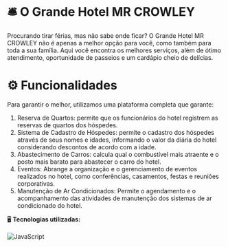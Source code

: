 # 🛎 O Grande Hotel MR CROWLEY
Procurando tirar férias, mas não sabe onde ficar? O Grande Hotel MR CROWLEY não é apenas a melhor opção para você, como também para toda a sua família. Aqui você encontra os melhores serviços, além de ótimo atendimento, oportunidade de passeios e um cardápio cheio de delícias.

# ⚙ Funcionalidades 
Para garantir o melhor, utilizamos uma plataforma completa que garante:
1) Reserva de Quartos: permite que os funcionários do hotel registrem as reservas de quartos dos hóspedes.
2) Sistema de Cadastro de Hóspedes: permite o cadastro dos hóspedes através de seus nomes e idades, informando o valor da diária do hotel considerando descontos de acordo com a idade.
3) Abastecimento de Carros: calcula qual o combustível mais atraente e o posto mais barato para abastecer o carro do hotel.
4) Eventos: Abrange a organização e o gerenciamento de eventos realizados no hotel, como conferências, casamentos, festas e reuniões corporativas. 
5) Manutenção de Ar Condicionados: Permite o agendamento e o acompanhamento das atividades de manutenção dos sistemas de ar condicionado do hotel.

🖥️ **Tecnologias utilizadas:**<br><br>
<img align="center" src="https://img.shields.io/badge/JavaScript-F7DF1E?style=for-the-badge&logo=javascript&logoColor=black" alt="JavaScript" title="JavaScript">
